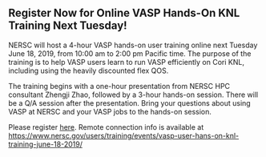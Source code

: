 ## Register Now for Online VASP Hands-On KNL Training Next Tuesday!

NERSC will host a 4-hour VASP hands-on user training online next Tuesday June 
18, 2019, from 10:00 am to 2:00 pm Pacific time. The purpose of the training is 
to help VASP users learn to run VASP efficiently on Cori KNL, including using 
the heavily discounted flex QOS.

The training begins with a one-hour presentation from NERSC HPC consultant 
Zhengji Zhao, followed by a 3-hour hands-on session. There will be a Q/A session
after the presentation. Bring your questions about using VASP at NERSC and your
VASP jobs to the hands-on session. 

Please register [here](https://docs.google.com/forms/d/e/1FAIpQLSfa-vCGTi7h20n_UziYT3BJxrHwjYumoqeNeh8RKGlmQSj19A/viewform?vc=0&c=0&w=1). 
Remote connection info is available at 
<https://www.nersc.gov/users/training/events/vasp-user-hans-on-knl-training-june-18-2019/>



